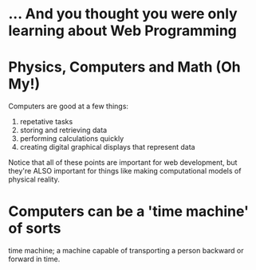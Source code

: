 # ... And you thought you were only learning about Web Programming

# Physics, Computers and Math (Oh My!)

Computers are good at a few things:

1. repetative tasks
1. storing and retrieving data
1. performing calculations quickly
1. creating digital graphical displays that represent data

Notice that all of these points are important for web development, but they're ALSO important for things like making computational models of physical reality.

# Computers can be a 'time machine' of sorts

time machine; a machine capable of transporting a person backward or forward in time.


